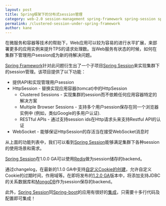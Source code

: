 ```yaml
---
layout: post
title: Spring框架下的分布式session管理
category: web-2.0 session-management spring-framework spring-session spring-boot
permalink: /clustered-session-under-spring-framework
author: kane
---
```


在微服务和容器等技术的帮助下，Web应用可以较为容易的进行水平扩展，来部署更多的应用实例来提升TPS的请求处理数。当Web服务有状态的时候，如何在集群下管理用户session成为新的待解决问题。

[Spring Framework][spring]针对此问题衍生出了一个子项目[Spring Session][spring-session]来实现集群下的session管理。该项目提供了以下功能：

- 提供API和实现管理用户session
- HttpSession - 替换实现应用容器(tomcat)中的HttpSession
  + Clustered Sessions - 实现集群的session而不依赖任何应用容器特定的解决方案
  + Multiple Browser Sessions - 支持多个用户session保存在同一个浏览器实例中 (例如，类似Google的多用户认证).
  + RESTful APIs - 通过支持session ids在Http请求头来支持Restful API的认证
- WebSocket - 能够保证HttpSession的存活当在接受WebSocket消息时

从上面的功能列表中，我们可以看到[Spring Session][spring-session]能够满足集群下各种session的使用场景和需求。

[Spring Session][spring-session]在1.0.0 GA可以使用[Redis][redis]做为session储存的backend。

通过changelog，在最新的1.1.0 GA中支持[自定义Cookie的创建][1.1.0-what-is-new]，允许自定义Cookie的过期时间，作用域等。在即将发布的[1.2.0 GA][1.2.0-what-is-new]版本中，将添加支持JDBC的关系数据库和[MongoDB][mongo]作为session保存的backend。

此外，[Spring Session][spring-session]同[Spring-boot][spring-boot]的应用有很好的[集成][spring-boot-spring-session-integration]，只需要十多行代码及配置即可集成！

[spring]: https://spring.io
[spring-session]: http://projects.spring.io/spring-session/
[redis]: http://redis.io/
[1.1.0-what-is-new]: http://docs.spring.io/spring-session/docs/1.1.1.RELEASE/reference/html5/#what-s-new-in-1-1
[1.2.0-what-is-new]: http://docs.spring.io/spring-session/docs/1.2.0.RC2/reference/html5/#what-s-new-in-1-2
[mongo]: https://www.mongodb.org/
[spring-boot-spring-session-integration]: http://docs.spring.io/spring-session/docs/current/reference/html5/guides/boot.html
[spring-boot]: http://projects.spring.io/spring-boot/